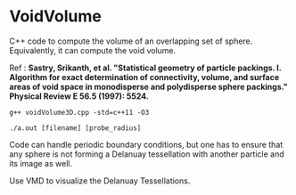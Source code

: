 # VoidVolume
C++ code to compute the volume of an overlapping set of sphere. Equivalently, it can compute the void volume. 

Ref : **Sastry, Srikanth, et al. "Statistical geometry of particle packings. I. Algorithm for exact determination of connectivity, volume, and surface areas of void space in monodisperse and polydisperse sphere packings." Physical Review E 56.5 (1997): 5524.**

```
g++ voidVolume3D.cpp -std=c++11 -O3

./a.out [filename] [probe_radius]
```

Code can handle periodic boundary conditions, but one has to ensure that any sphere is not forming a Delanuay tessellation with another particle and its image as well. 

Use VMD to visualize the Delanuay Tessellations. 
